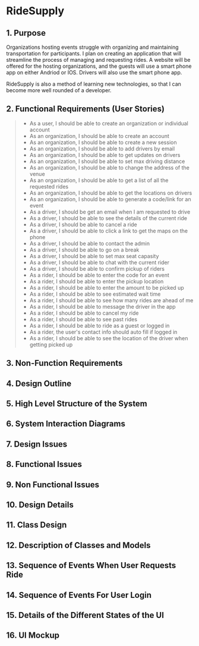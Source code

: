 # RideSupply

## 1. Purpose
Organizations hosting events struggle with organizing and maintaining transportation for participants. I plan on creating an application that will streamline the process of managing and requesting rides. A website will be offered for the hosting organizations, and the guests will use a smart phone app on either Andriod or IOS. Drivers will also use the smart phone app.

RideSupply is also a method of learning new technologies, so that I can become more well rounded of a developer.
## 2. Functional Requirements (User Stories)
> * As a user, I should be able to create an organization or individual account 
> * As an organization, I should be able to create an account
> * As an organization, I should be able to create a new session
> * As an organization, I should be able to add drivers by email
> * As an organization, I should be able to get updates on drivers
> * As an organization, I should be able to set max driving distance
> * As an organization, I should be able to change the address of the venue
> * As an organization, I should be able to get a list of all the requested rides
> * As an organization, I should be able to get the locations on drivers
> * As an organization, I should be able to generate a code/link for an event
> * As a driver, I should be get an email when I am requested to drive
> * As a driver, I should be able to see the details of the current ride
> * As a driver, I should be able to cancel a ride
> * As a driver, I should be able to click a link to get the maps on the phone
> * As a driver, I should be able to contact the admin
> * As a driver, I should be able to go on a break
> * As a driver, I should be able to set max seat capasity
> * As a driver, I should be able to chat with the current rider
> * As a driver, I should be able to confirm pickup of riders
> * As a rider, I should be able to enter the code for an event
> * As a rider, I should be able to enter the pickup location
> * As a rider, I should be able to enter the amount to be picked up
> * As a rider, I should be able to see estimated wait time
> * As a rider, I should be able to see how many rides are ahead of me
> * As a rider, I should be able to message the driver in the app
> * As a rider, I should be able to cancel my ride
> * As a rider, I should be able to see past rides
> * As a rider, I should be able to ride as a guest or logged in
> * As a rider, the user's contact info should auto fill if logged in
> * As a rider, I should be able to see the location of the driver when getting picked up

## 3. Non-Function Requirements

## 4. Design Outline
## 5. High Level Structure of the System
## 6. System Interaction Diagrams
## 7. Design Issues
## 8. Functional Issues
## 9. Non Functional Issues
## 10. Design Details
## 11. Class Design
## 12. Description of Classes and Models
## 13. Sequence of Events When User Requests Ride
## 14. Sequence of Events For User Login
## 15. Details of the Different States of the UI
## 16. UI Mockup

